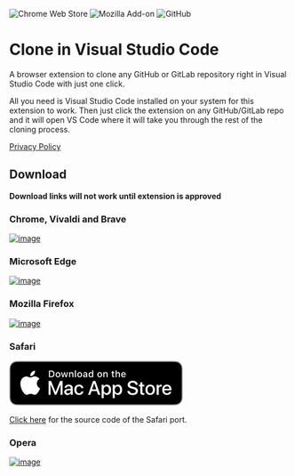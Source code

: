 ![Chrome Web Store](https://img.shields.io/chrome-web-store/v/bafggjdhleamglhfhbilngjelbnfblof)
![Mozilla Add-on](https://img.shields.io/amo/v/clone-in-vs-code)
![GitHub](https://img.shields.io/github/license/infinitepower18/CloneInVSCode)

# Clone in Visual Studio Code

A browser extension to clone any GitHub or GitLab repository right in Visual Studio Code with just one click.

All you need is Visual Studio Code installed on your system for this extension to work. Then just click the extension on any GitHub/GitLab repo and it will open VS Code where it will take you through the rest of the cloning process.

[Privacy Policy](https://ahnafmahmud.me/apps/CloneInVSCode/PrivacyPolicy.html)

## Download

**Download links will not work until extension is approved**

### Chrome, Vivaldi and Brave

[![image](https://user-images.githubusercontent.com/44692189/184990816-0e709ef1-d0d7-4539-b168-ef1880a62295.png)](https://chrome.google.com/webstore/detail/bafggjdhleamglhfhbilngjelbnfblof/)

### Microsoft Edge

[![image](https://user-images.githubusercontent.com/44692189/184991371-ef2061ed-02ac-4837-8764-a2f6a3fb73c4.png)](https://microsoftedge.microsoft.com/addons/detail/idolkdgdllilclecodkncimdbmmclmje)

### Mozilla Firefox

[![image](https://user-images.githubusercontent.com/44692189/185073795-4624fbba-5e43-4f0f-8d41-99ede6fba054.png)](https://addons.mozilla.org/en-US/firefox/addon/clone-in-vs-code/)

### Safari

[![image](./badges/MacAppStore.svg)](https://apps.apple.com/us/app/clone-in-vs-code/id1640113540)

[Click here](https://github.com/infinitepower18/CloneInVSCode-Safari) for the source code of the Safari port.

### Opera

[![image](https://user-images.githubusercontent.com/44692189/185097337-f6ab6430-b270-4d67-9ca0-bfb523d79a92.png)](https://addons.opera.com/en-gb/extensions/details/clone-in-vs-code/)
